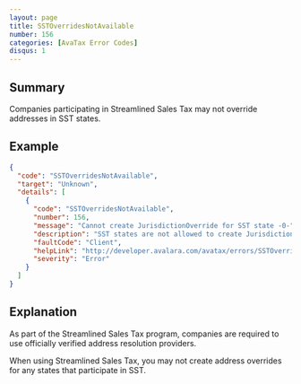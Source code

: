 ```yaml
---
layout: page
title: SSTOverridesNotAvailable
number: 156
categories: [AvaTax Error Codes]
disqus: 1
---
```


## Summary

Companies participating in Streamlined Sales Tax may not override addresses in SST states.

## Example

```json
{
  "code": "SSTOverridesNotAvailable",
  "target": "Unknown",
  "details": [
    {
      "code": "SSTOverridesNotAvailable",
      "number": 156,
      "message": "Cannot create JurisdictionOverride for SST state -0-",
      "description": "SST states are not allowed to create JurisdictionOverides.",
      "faultCode": "Client",
      "helpLink": "http://developer.avalara.com/avatax/errors/SSTOverridesNotAvailable",
      "severity": "Error"
    }
  ]
}
```

## Explanation

As part of the Streamlined Sales Tax program, companies are required to use officially verified address resolution providers.

When using Streamlined Sales Tax, you may not create address overrides for any states that participate in SST.
